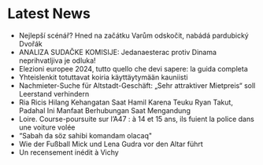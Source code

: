 # Latest News
-  Nejlepší scénář? Hned na začátku Varům odskočit, nabádá pardubický Dvořák
-  ANALIZA SUDAČKE KOMISIJE: Jedanaesterac protiv Dinama neprihvatljiva je odluka!
-  Elezioni europee 2024, tutto quello che devi sapere: la guida completa
-  Yhteislenkit totuttavat koiria käyttäytymään kauniisti
-  Nachmieter-Suche für Altstadt-Geschäft: „Sehr attraktiver Mietpreis“ soll Leerstand verhindern
-  Ria Ricis Hilang Kehangatan Saat Hamil Karena Teuku Ryan Takut, Padahal Ini Manfaat Berhubungan Saat Mengandung
-  Loire. Course-poursuite sur l’A47 : à 14 et 15 ans, ils fuient la police dans une voiture volée
-  “Sabah da söz sahibi komandam olacaq"
-  Wie der Fußball Mick und Lena Gudra vor den Altar führt
-  Un recensement inédit à Vichy
